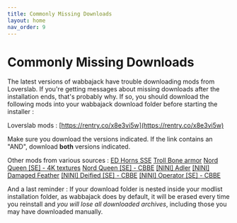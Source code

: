 ```yaml
---
title: Commonly Missing Downloads
layout: home
nav_order: 9
---
```


 
# Commonly Missing Downloads

The latest versions of wabbajack have trouble downloading mods from Loverslab. If you're getting messages about missing downloads after the installation ends, that's probably why. If so, you should download the following mods into your wabbajack download folder before starting the installer : 

Loverslab mods : [https://rentry.co/x8e3vi5w](https://rentry.co/x8e3vi5w)

Make sure you download the versions indicated. If the link contains an "AND", download **both** versions indicated.

Other mods from various sources : 
[ED Horns SSE](https://mega.nz/file/o6o1wIhC#dX4vfLGvsYjzUmGxH7ECyyB0KuN3ELB0KFXybH8-Yyk)
[Troll Bone armor](https://mega.nz/file/pgoBxSCC#fFby_-XwQnXs3eEjygDnYAvpOaZTAVcv5mswq8pm5nQ)
[Nord Queen [SE] - 4K textures](https://www.mediafire.com/file/loz8ltagu4782tk/Nord_Queen_%255BSE%255D_-_4K_textures.7z/file)
[Nord Queen [SE] - CBBE](https://www.mediafire.com/file/hl8rmbx64o1d8cm/Nord+Queen+[SE]+-+CBBE.7z/file)
[[NINI] Adler](https://www.mediafire.com/file/ttxnmx35glfnl23/[NINI]+Adler.7z/file)
[[NINI] Damaged Feather](https://www.mediafire.com/file/bks3dfn1kt62fay/[NINI]+Damaged+Feather.7z/file)
[[NINI] Deified [SE] - CBBE](https://www.mediafire.com/file/kqr9c72pqnf39mb/%255BNINI%255D_Deified_%255BSE%255D_-_CBBE.7z/file)
[[NINI] Operator [SE] - CBBE](https://www.mediafire.com/file/bnqmaf6r5odxnd1/%255BNINI%255D_Operator_%255BSE%255D_-_CBBE.7z/file)


And a last reminder : If your download folder is nested inside your modlist installation folder, as wabbajack does by default, it will be erased every time you reinstall and *you will lose all downloaded archives*, including those you may have downloaded manually.
